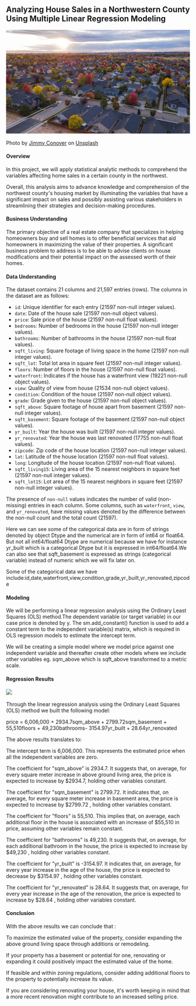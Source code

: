 ## Analyzing House Sales in a Northwestern County Using Multiple Linear Regression Modeling

![](Data/img1.jpg)

Photo by <a href="https://unsplash.com/@jimmy_conover?utm_source=unsplash&utm_medium=referral&utm_content=creditCopyText">Jimmy Conover</a> on <a href="https://unsplash.com/s/photos/neighborhood?utm_source=unsplash&utm_medium=referral&utm_content=creditCopyText">Unsplash</a>

#### Overview

In this project, we will apply statistical analytic methods to comprehend the variables affecting home sales in a certain county in the northwest.   

Overall, this analysis aims to advance knowledge and comprehension of the northwest county's housing market by illuminating the variables that have a significant impact on sales and possibly assisting various stakeholders in streamlining their strategies and decision-making procedures.

#### Business Understanding

The primary objective of a real estate company that specializes in helping homeowners buy and sell homes is to offer beneficial services that aid homeowners in maximizing the value of their properties. A significant business problem to address is to be able to advise clients on house modifications and their potential impact on the assessed worth of their homes.

#### Data Understanding

 The dataset contains 21 columns and 21,597 entries (rows).
 The columns in the dataset are as follows:
  - `id`: Unique identifier for each entry (21597 non-null integer values).
  - `date`: Date of the house sale (21597 non-null object values).
  - `price`: Sale price of the house (21597 non-null float values).
  - `bedrooms`: Number of bedrooms in the house (21597 non-null integer values).
  - `bathrooms`: Number of bathrooms in the house (21597 non-null float values).
  - `sqft_living`: Square footage of living space in the home (21597 non-null integer values).
  - `sqft_lot`: Total lot area in square feet (21597 non-null integer values).
  - `floors`: Number of floors in the house (21597 non-null float values).
  - `waterfront`: Indicates if the house has a waterfront view (19221 non-null object values).
  - `view`: Quality of view from house (21534 non-null object values).
  - `condition`: Condition of the house (21597 non-null object values).
  - `grade`: Grade given to the house (21597 non-null object values).
  - `sqft_above`: Square footage of house apart from basement (21597 non-null integer values).
  - `sqft_basement`: Square footage of the basement (21597 non-null object values).
  - `yr_built`: Year the house was built (21597 non-null integer values).
  - `yr_renovated`: Year the house was last renovated (17755 non-null float values).
  - `zipcode`: Zip code of the house location (21597 non-null integer values).
  - `lat`: Latitude of the house location (21597 non-null float values).
  - `long`: Longitude of the house location (21597 non-null float values).
  - `sqft_living15`: Living area of the 15 nearest neighbors in square feet (21597 non-null integer values).
  - `sqft_lot15`: Lot area of the 15 nearest neighbors in square feet (21597 non-null integer values).

 The presence of `non-null` values indicates the number of valid (non-missing) entries in each column. Some columns, such as `waterfront`, `view`, and `yr_renovated`, have missing values denoted by the difference between the non-null count and the total count (21597).

 Here we can see some of the categorical data are in form of strings denoted by object Dtype and the numerical are in form of int64 or float64. But not all int64/float64 Dtype are numerical because we have for instance yr_built which is a categorical Dtype but it is expressed in int64/float64.We can also see that sqft_basement is expressed as strings (categorical variable) instead of numeric which we will fix later on.

 Some of the categorical data we have include:id,date,waterfront,view,condition,grade,yr_built,yr_renovated,zipcode

 #### Modeling

We will be performing a linear regression analysis using the Ordinary Least Squares (OLS) method.The dependent variable (or target variable) in our case price is denoted by y. The sm.add_constant() function is used to add a constant term to the independent variable(s) matrix, which is required in OLS regression models to estimate the intercept term.

We will be creating a simple model where we model price against one independent variable and thereafter create other models where we include other variables eg. sqm_above which is sqft_above transformed to a metric scale.

 #### Regression Results

![](Data/output2.jpg)

Through the linear regression analysis using the Ordinary Least Squares (OLS) method we built the following model:

price = 6,006,000 + 2934.7sqm_above + 2799.72sqm_basement + 55,510floors + 49,230bathrooms- 3154.97yr_built + 28.64yr_renovated

The above results translates to:

The intercept term is 6,006,000. This represents the estimated price when all the independent variables are zero.

The coefficient for "sqm_above" is 2934.7. It suggests that, on average, for every square meter increase in above ground living area, the price is expected to increase by $2934.7, holding other variables constant.

The coefficient for "sqm_basement" is 2799.72. It indicates that, on average, for every square meter increase in basement area, the price is expected to increase by $2799.72 , holding other variables constant.

The coefficient for "floors" is 55,510. This implies that, on average, each additional floor in the house is associated with an increase of $55,510 in price, assuming other variables remain constant.

The coefficient for "bathrooms" is 49,230. It suggests that, on average, for each additional bathroom in the house, the price is expected to increase by $49,230 , holding other variables constant.

The coefficient for "yr_built" is -3154.97. It indicates that, on average, for every year increase in the age of the house, the price is expected to decrease by $3154.97 , holding other variables constant.

The coefficient for "yr_renovated" is 28.64. It suggests that, on average, for every year increase in the age of the renovation, the price is expected to increase by $28.64 , holding other variables constant.

#### Conclusion

With the above results we can conclude that :

To maximize the estimated value of the property, consider expanding the above ground living space through additions or remodeling.

If your property has a basement or potential for one, renovating or expanding it could positively impact the estimated value of the home.

If feasible and within zoning regulations, consider adding additional floors to the property to potentially increase its value.

If you are considering renovating your house, it's worth keeping in mind that a more recent renovation might contribute to an increased selling price.

